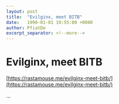 ```yaml
---
layout: post
title:  "Evilginx, meet BITB"
date:   1990-01-01 19:55:00 +0000
author: PfiatDe
excerpt_separator: <!--more-->
---
```


# Evilginx, meet BITB

[https://rastamouse.me/evilginx-meet-bitb/](https://rastamouse.me/evilginx-meet-bitb/)

...
<!--more-->
